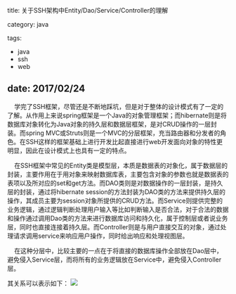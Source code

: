 title: 关于SSH架构中Entity/Dao/Service/Controller的理解

category: java

tags:
 - java
 - ssh
 - web

date: 2017/02/24
---

&nbsp;&nbsp;&nbsp;&nbsp;学完了SSH框架，尽管还是不断地踩坑，但是对于整体的设计模式有了一定的了解。从作用上来说spring框架是一个Java的对象管理框架；而hibernate则是将数据库对象转化为Java对象的持久层和数据层框架，是对CRUD操作的一层封装。而spring MVC或Struts则是一个MVC的分层框架，充当路由器和分发者的角色。在SSH这样的框架基础上进行开发比起直接进行web开发面向对象的特性更明显，因此在设计模式上也具有一定的特点。
<!--more-->
&nbsp;&nbsp;&nbsp;&nbsp;在SSH框架中常见的Entity类是模型层，本质是数据表的对象化，属于数据层的封装，主要作用在于用对象来映射数据库表，主要包含对象的参数也就是数据表的表项以及所对应的set和get方法。而DAO类则是对数据操作的一层封装，是持久层的封装，通过将hibernate session的方法封装为DAO类的方法来提供持久层的操作，其成员主要为session对象所提供的CRUD方法。而Service则提供完整的业务逻辑，通过逻辑判断处理用户输入等比如判断输入是否合法，对于合法的数据和操作通过调用Dao类的方法来进行数据库访问和持久化，属于控制层或者说业务层，同时也直接连接着持久层。而Controller则是与用户直接交互的对象，通过处理请求调用service来响应用户操作，同时给出响应和处理视图层。

&nbsp;&nbsp;&nbsp;&nbsp;在这种分层中，比较主要的一点在于将直接的数据库操作全部放在Dao层中，避免侵入Service层，而将所有的业务逻辑放在Service中，避免侵入Controller层。

其关系可以表示如下：
<image src="http://ojtxs7ajx.bkt.clouddn.com/SSH-ENTITY_DAO_SERVICE_CONTROLLER.png"/>